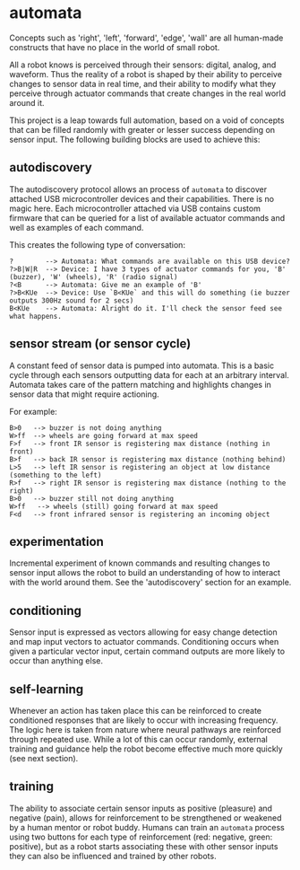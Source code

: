 # automata

Concepts such as 'right', 'left', 'forward', 'edge', 'wall' are all human-made constructs that have no place in the world of small robot. 

All a robot knows is perceived through their sensors: digital, analog, and waveform. Thus the reality of a robot is shaped by their ability to perceive changes to sensor data in real time, and their ability to modify what they perceive through actuator commands that create changes in the real world around it.

This project is a leap towards full automation, based on a void of concepts that can be filled randomly with greater or lesser success depending on sensor input. The following building blocks are used to achieve this:

## autodiscovery

The autodiscovery protocol allows an process of `automata` to discover attached USB microcontroller devices and their capabilities. There is no magic here. Each microcontroller attached via USB contains custom firmware that can be queried for a list of available actuator commands and well as examples of each command. 

This creates the following type of conversation:

```
?        --> Automata: What commands are available on this USB device?
?>B|W|R  --> Device: I have 3 types of actuator commands for you, 'B' (buzzer), 'W' (wheels), 'R' (radio signal)
?<B      --> Automata: Give me an example of 'B' 
?>B<KUe  --> Device: Use `B<KUe` and this will do something (ie buzzer outputs 300Hz sound for 2 secs)
B<KUe    --> Automata: Alright do it. I'll check the sensor feed see what happens.
```

## sensor stream (or sensor cycle)

A constant feed of sensor data is pumped into automata. This is a basic cycle through each sensors outputting data for each at an arbitrary interval. Automata takes care of the pattern matching and highlights changes in sensor data that might require actioning.

For example:

```
B>0   --> buzzer is not doing anything
W>ff  --> wheels are going forward at max speed
F>f   --> front IR sensor is registering max distance (nothing in front)
B>f   --> back IR sensor is registering max distance (nothing behind)
L>5   --> left IR sensor is registering an object at low distance (something to the left)
R>f   --> right IR sensor is registering max distance (nothing to the right)
B>0   --> buzzer still not doing anything
W>ff   --> wheels (still) going forward at max speed
F<d   --> front infrared sensor is registering an incoming object
```

## experimentation

Incremental experiment of known commands and resulting changes to sensor input allows the robot to build an understanding of how to interact with the world around them. See the 'autodiscovery' section for an example.

## conditioning

Sensor input is expressed as vectors allowing for easy change detection and map input vectors to actuator commands. Conditioning occurs when given a particular vector input, certain command outputs are more likely to occur than anything else.

## self-learning

Whenever an action has taken place this can be reinforced to create conditioned responses that are likely to occur with increasing frequency. The logic here is taken from nature where neural pathways are reinforced through repeated use. While a lot of this can occur randomly, external training and guidance help the robot become effective much more quickly (see next section).

## training

The ability to associate certain sensor inputs as positive (pleasure) and negative (pain), allows for reinforcement to be strengthened or weakened by a human mentor or robot buddy. Humans can train an `automata` process using two buttons for each type of reinforcement (red: negative, green: positive), but as a robot starts associating these with other sensor inputs they can also be influenced and trained by other robots.
